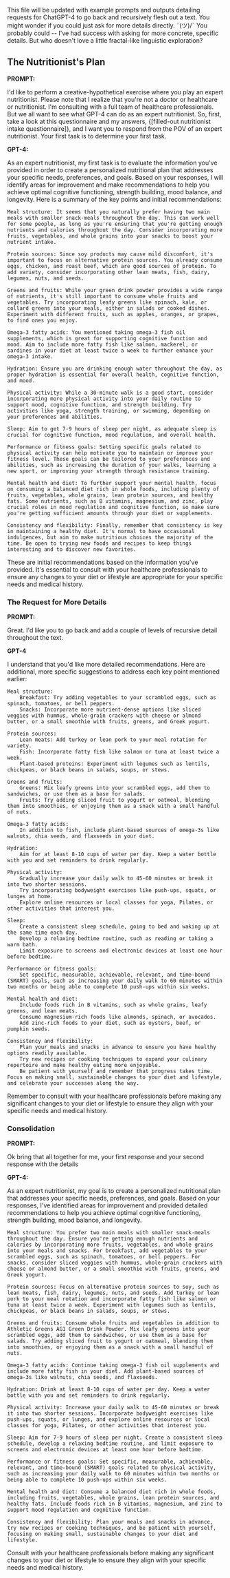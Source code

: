 This file will be updated with example prompts and outputs detailing requests for ChatGPT-4 to go back and recursively flesh out a text. You might wonder if you could just ask for more details directly. ¯\(ツ)/¯ You probably could -- I've had success with asking for more concrete, specific details. But who doesn't love a little fractal-like linguistic exploration?

## The Nutritionist's Plan

**PROMPT:**

I'd like to perform a creative-hypothetical exercise where you play an expert nutritionist. Please note that I realize that you're not a doctor or healthcare or nutritionist. I'm consulting with a full team of healthcare professionals. But we all want to see what GPT-4 can do as an expert nutritionist. So, first, take a look at this questionnaire and my answers, {[filled-out nutritionist intake questionnaire]}, and I want you to respond from the POV of an expert nutritionist. Your first task is to determine your first task.

**GPT-4:**

As an expert nutritionist, my first task is to evaluate the information you've provided in order to create a personalized nutritional plan that addresses your specific needs, preferences, and goals. Based on your responses, I will identify areas for improvement and make recommendations to help you achieve optimal cognitive functioning, strength building, mood balance, and longevity. Here is a summary of the key points and initial recommendations:

    Meal structure: It seems that you naturally prefer having two main meals with smaller snack-meals throughout the day. This can work well for some people, as long as you're ensuring that you're getting enough nutrients and calories throughout the day. Consider incorporating more fruits, vegetables, and whole grains into your snacks to boost your nutrient intake.

    Protein sources: Since soy products may cause mild discomfort, it's important to focus on alternative protein sources. You already consume eggs, chicken, and roast beef, which are good sources of protein. To add variety, consider incorporating other lean meats, fish, dairy, legumes, nuts, and seeds.

    Greens and fruits: While your green drink powder provides a wide range of nutrients, it's still important to consume whole fruits and vegetables. Try incorporating leafy greens like spinach, kale, or collard greens into your meals, either in salads or cooked dishes. Experiment with different fruits, such as apples, oranges, or grapes, to find ones you enjoy.

    Omega-3 fatty acids: You mentioned taking omega-3 fish oil supplements, which is great for supporting cognitive function and mood. Aim to include more fatty fish like salmon, mackerel, or sardines in your diet at least twice a week to further enhance your omega-3 intake.

    Hydration: Ensure you are drinking enough water throughout the day, as proper hydration is essential for overall health, cognitive function, and mood.

    Physical activity: While a 30-minute walk is a good start, consider incorporating more physical activity into your daily routine to support mood, cognitive function, and strength building. Try activities like yoga, strength training, or swimming, depending on your preferences and abilities.

    Sleep: Aim to get 7-9 hours of sleep per night, as adequate sleep is crucial for cognitive function, mood regulation, and overall health.

    Performance or fitness goals: Setting specific goals related to physical activity can help motivate you to maintain or improve your fitness level. These goals can be tailored to your preferences and abilities, such as increasing the duration of your walks, learning a new sport, or improving your strength through resistance training.

    Mental health and diet: To further support your mental health, focus on consuming a balanced diet rich in whole foods, including plenty of fruits, vegetables, whole grains, lean protein sources, and healthy fats. Some nutrients, such as B vitamins, magnesium, and zinc, play crucial roles in mood regulation and cognitive function, so make sure you're getting sufficient amounts through your diet or supplements.

    Consistency and flexibility: Finally, remember that consistency is key in maintaining a healthy diet. It's normal to have occasional indulgences, but aim to make nutritious choices the majority of the time. Be open to trying new foods and recipes to keep things interesting and to discover new favorites.

These are initial recommendations based on the information you've provided. It's essential to consult with your healthcare professionals to ensure any changes to your diet or lifestyle are appropriate for your specific needs and medical history.

### The Request for More Details

**PROMPT:**

Great. I'd like you to go back and add a couple of levels of recursive detail throughout the text.

**GPT-4**

I understand that you'd like more detailed recommendations. Here are additional, more specific suggestions to address each key point mentioned earlier:

    Meal structure:
        Breakfast: Try adding vegetables to your scrambled eggs, such as spinach, tomatoes, or bell peppers.
        Snacks: Incorporate more nutrient-dense options like sliced veggies with hummus, whole-grain crackers with cheese or almond butter, or a small smoothie with fruits, greens, and Greek yogurt.

    Protein sources:
        Lean meats: Add turkey or lean pork to your meal rotation for variety.
        Fish: Incorporate fatty fish like salmon or tuna at least twice a week.
        Plant-based proteins: Experiment with legumes such as lentils, chickpeas, or black beans in salads, soups, or stews.

    Greens and fruits:
        Greens: Mix leafy greens into your scrambled eggs, add them to sandwiches, or use them as a base for salads.
        Fruits: Try adding sliced fruit to yogurt or oatmeal, blending them into smoothies, or enjoying them as a snack with a small handful of nuts.

    Omega-3 fatty acids:
        In addition to fish, include plant-based sources of omega-3s like walnuts, chia seeds, and flaxseeds in your diet.

    Hydration:
        Aim for at least 8-10 cups of water per day. Keep a water bottle with you and set reminders to drink regularly.

    Physical activity:
        Gradually increase your daily walk to 45-60 minutes or break it into two shorter sessions.
        Try incorporating bodyweight exercises like push-ups, squats, or lunges at home.
        Explore online resources or local classes for yoga, Pilates, or other activities that interest you.

    Sleep:
        Create a consistent sleep schedule, going to bed and waking up at the same time each day.
        Develop a relaxing bedtime routine, such as reading or taking a warm bath.
        Limit exposure to screens and electronic devices at least one hour before bedtime.

    Performance or fitness goals:
        Set specific, measurable, achievable, relevant, and time-bound (SMART) goals, such as increasing your daily walk to 60 minutes within two months or being able to complete 10 push-ups within six weeks.

    Mental health and diet:
        Include foods rich in B vitamins, such as whole grains, leafy greens, and lean meats.
        Consume magnesium-rich foods like almonds, spinach, or avocados.
        Add zinc-rich foods to your diet, such as oysters, beef, or pumpkin seeds.

    Consistency and flexibility:
        Plan your meals and snacks in advance to ensure you have healthy options readily available.
        Try new recipes or cooking techniques to expand your culinary repertoire and make healthy eating more enjoyable.
        Be patient with yourself and remember that progress takes time. Focus on making small, sustainable changes to your diet and lifestyle, and celebrate your successes along the way.

Remember to consult with your healthcare professionals before making any significant changes to your diet or lifestyle to ensure they align with your specific needs and medical history.

### Consolidation

**PROMPT:**

Ok bring that all together for me, your first response and your second response with the details

**GPT-4:**

As an expert nutritionist, my goal is to create a personalized nutritional plan that addresses your specific needs, preferences, and goals. Based on your responses, I've identified areas for improvement and provided detailed recommendations to help you achieve optimal cognitive functioning, strength building, mood balance, and longevity.

    Meal structure: You prefer two main meals with smaller snack-meals throughout the day. Ensure you're getting enough nutrients and calories by incorporating more fruits, vegetables, and whole grains into your meals and snacks. For breakfast, add vegetables to your scrambled eggs, such as spinach, tomatoes, or bell peppers. For snacks, consider sliced veggies with hummus, whole-grain crackers with cheese or almond butter, or a small smoothie with fruits, greens, and Greek yogurt.

    Protein sources: Focus on alternative protein sources to soy, such as lean meats, fish, dairy, legumes, nuts, and seeds. Add turkey or lean pork to your meal rotation and incorporate fatty fish like salmon or tuna at least twice a week. Experiment with legumes such as lentils, chickpeas, or black beans in salads, soups, or stews.

    Greens and fruits: Consume whole fruits and vegetables in addition to Athletic Greens AG1 Green Drink Powder. Mix leafy greens into your scrambled eggs, add them to sandwiches, or use them as a base for salads. Try adding sliced fruit to yogurt or oatmeal, blending them into smoothies, or enjoying them as a snack with a small handful of nuts.

    Omega-3 fatty acids: Continue taking omega-3 fish oil supplements and include more fatty fish in your diet. Add plant-based sources of omega-3s like walnuts, chia seeds, and flaxseeds.

    Hydration: Drink at least 8-10 cups of water per day. Keep a water bottle with you and set reminders to drink regularly.

    Physical activity: Increase your daily walk to 45-60 minutes or break it into two shorter sessions. Incorporate bodyweight exercises like push-ups, squats, or lunges, and explore online resources or local classes for yoga, Pilates, or other activities that interest you.

    Sleep: Aim for 7-9 hours of sleep per night. Create a consistent sleep schedule, develop a relaxing bedtime routine, and limit exposure to screens and electronic devices at least one hour before bedtime.

    Performance or fitness goals: Set specific, measurable, achievable, relevant, and time-bound (SMART) goals related to physical activity, such as increasing your daily walk to 60 minutes within two months or being able to complete 10 push-ups within six weeks.

    Mental health and diet: Consume a balanced diet rich in whole foods, including fruits, vegetables, whole grains, lean protein sources, and healthy fats. Include foods rich in B vitamins, magnesium, and zinc to support mood regulation and cognitive function.

    Consistency and flexibility: Plan your meals and snacks in advance, try new recipes or cooking techniques, and be patient with yourself, focusing on making small, sustainable changes to your diet and lifestyle.

Consult with your healthcare professionals before making any significant changes to your diet or lifestyle to ensure they align with your specific needs and medical history.
